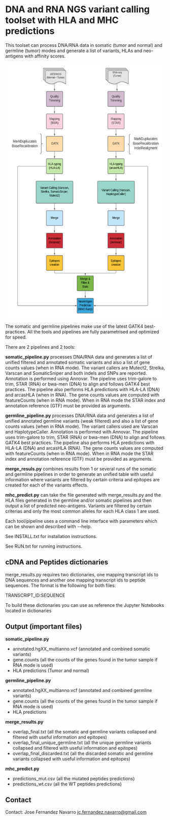 # DNA and RNA NGS variant calling toolset with HLA and MHC predictions
This toolset can process DNA/RNA data in somatic (tumor and normal) and germline (tumor) modes
and generate a list of variants, HLAs and neo-antigens with affinity scores. 

<p align="center">
<img src="diagram.png" height="800">
</p>


The somatic and germline pipelines make use of the latest GATK4 best-practices.
All the tools and pipelines are fully parametrised and optimized for speed. 

There are 2 pipelines and 2 tools:

**somatic_pipeline.py** processes DNA/RNA data and generates a list of unified
filtered and annotated somatic variants and also a list of gene counts values (when in RNA mode). 
The variant callers are Mutect2, Strelka, Varscan and SomaticSniper and both indels and SNPs are
reported. Annotation is performed using Annovar. 
The pipeline uses trim-galore to trim, STAR (RNA) or bwa-men (DNA) to align and follows GATK4 best practices. 
The pipeline also performs HLA predictions with HLA-LA (DNA) and arcasHLA (when in RNA).
The gene counts values are computed with featureCounts (when in RNA mode).
When in RNA mode the STAR index and annotation reference (GTF) must be provided as arguments.

**germline_pipeline.py** processes DNA/RNA data and generates a list of unified
annotated germline variants (weak filtered) and also a list of gene counts values (when in RNA mode). 
The variant callers used are Varscan and HaplotypeCaller. Annotation is performed with Annovar.
The pipeline uses trim-galore to trim, STAR (RNA) or bwa-men (DNA) to align and follows GATK4 best practices. 
The pipeline also performs HLA predictions with HLA-LA (DNA) and arcasHLA (RNA).
The gene counts values are computed with featureCounts (when in RNA mode).
When in RNA mode the STAR index and annotation reference (GTF) must be provided as arguments.

**merge_resuls.py** combines results from 1 or several runs of the somatic and germline
pipelines in order to generate an unified table with useful information where
variants are filtered by certain criteria and epitopes are created for each of the variants
effects. 

**mhc_predict.py** can take the file generated with merge_results.py and the HLA files
generated in the germline and/or somatic pipelines and then output a list of predicted neo-antigens.
Variants are filtered by certain criterias and only the most common alleles for each HLA class 1
are used. 

Each tool/pipeline uses a command line interface with parameters which
can be shown and described with --help.

See INSTALL.txt for installation instructions. 

See RUN.txt for running instructions.

## cDNA and Peptides dictionaries
merge_results.py requires two dictionaries, one mapping transcript ids to DNA sequences and another
one mapping transcript ids to peptide sequences. The format is the following for both files:

TRANSCRIPT_ID:SEQUENCE 

To build these dictionaries you can use as reference the Jupyter Notebooks located in dictionaries

## Output (important files)

**somatic_pipeline.py** 
- annotated.hgXX_multianno.vcf (annotated and combined somatic variants)
- gene.counts (all the counts of the genes found in the tumor sample if RNA mode is used)
- HLA predictions (Tumor and normal)

**germline_pipeline.py** 
- annotated.hgXX_multianno.vcf (annotated and combined germline variants)
- gene.counts (all the counts of the genes found in the tumor sample if RNA mode is used)
- HLA predictions 

**merge_results.py** 
- overlap_final.txt (all the somatic and germline variants collapsed and filtered with useful information and epitopes)
- overlap_final_unique_germline.txt (all the unique germline variants collapsed and filtered with useful information and epitopes)
- overlap_final_discarded.txt (all the discarded somatic and germline variants collapsed with useful information and epitopes)

**mhc_predict.py** 
- predictions_mut.csv (all the mutated peptides predictions)
- predictions_wt.csv (all the WT peptides predictions)

## Contact
Contact: Jose Fernandez Navarro <jc.fernandez.navarro@gmail.com>


